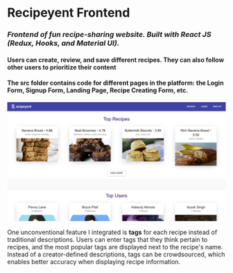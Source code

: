 # Recipeyent Frontend
### *Frontend of fun recipe-sharing website. Built with React JS (Redux, Hooks, and Material UI).*

#### Users can create, review, and save different recipes. They can also follow other users to prioritize their content
#### The src folder contains code for different pages in the platform: the Login Form, Signup Form, Landing Page, Recipe Creating Form, etc.
![Image of Landing Page](https://github.com/axk5209/recipeyent/blob/master/landingPage.png)

One unconventional feature I integrated is **tags** for each recipe instead of traditional descriptions. Users can enter tags that they think pertain to recipes, and the most popular tags are displayed next to the recipe's name. Instead of a creator-defined descriptions, tags can be crowdsourced, which enables better accuracy when displaying recipe information.
